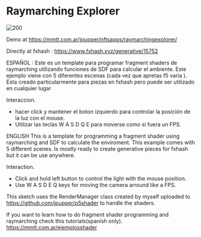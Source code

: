 # Raymarching Explorer

![200](https://user-images.githubusercontent.com/11019405/177049965-5491c4ab-643e-4611-84a7-2efaf328c367.gif)

Demo at https://mmtt.com.ar/jpupper/nftsapps/raymarchingexplorer/

Directly at fxhash : https://www.fxhash.xyz/generative/15752


ESPAÑOL : 
Este es un template para programar fragment shaders de raymarching utilizando funciones de SDF para calcular el ambiente. 
Este ejemplo viene con 5 diferentes escenas (cada vez que apretas f5 varia ). Esta creado particularmente para piezas en fxhash pero puede ser utilizado en cualquier lugar

Interaccion.
- hacer click y mantener el boton izquierdo para controlar la posición de la luz con el mouse.
- Utilizar las teclas W A S D Q E para moverse como si fuera un FPS.

ENGLISH
This is a template for programming a fragment shader using raymarching and SDF to calculate the enviroment. 
This example comes with 5 different scenes. Is mostly ready to create generative pieces for fxhash but it can be use anywhere. 


Interaction.
- Click and hold left button to control the light with the mouse position.
- Use W A S D E Q keys for moving the camera arround like a FPS.

This sketch uses the RenderManager class created by myself uploaded to https://github.com/jpupper/p5shader to handle the shaders. 

If you want to learn how to do fragment shader programming and raymarching check this tutorials(spanish only).
https://mmtt.com.ar/ejemplosshader


